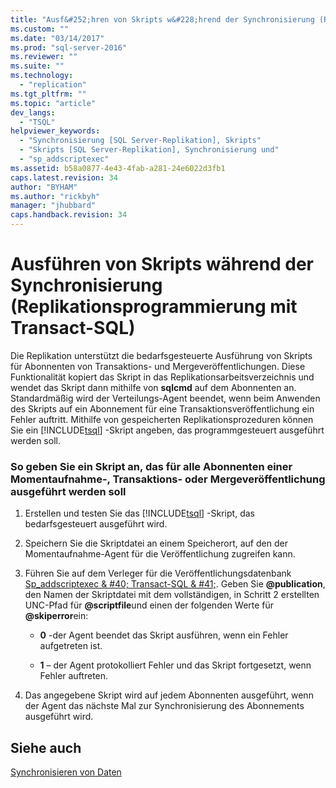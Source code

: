 ```yaml
---
title: "Ausf&#252;hren von Skripts w&#228;hrend der Synchronisierung (Replikationsprogrammierung mit Transact-SQL) | Microsoft Docs"
ms.custom: ""
ms.date: "03/14/2017"
ms.prod: "sql-server-2016"
ms.reviewer: ""
ms.suite: ""
ms.technology: 
  - "replication"
ms.tgt_pltfrm: ""
ms.topic: "article"
dev_langs: 
  - "TSQL"
helpviewer_keywords: 
  - "Synchronisierung [SQL Server-Replikation], Skripts"
  - "Skripts [SQL Server-Replikation], Synchronisierung und"
  - "sp_addscriptexec"
ms.assetid: b58a0877-4e43-4fab-a281-24e6022d3fb1
caps.latest.revision: 34
author: "BYHAM"
ms.author: "rickbyh"
manager: "jhubbard"
caps.handback.revision: 34
---
```

# Ausf&#252;hren von Skripts w&#228;hrend der Synchronisierung (Replikationsprogrammierung mit Transact-SQL)
  Die Replikation unterstützt die bedarfsgesteuerte Ausführung von Skripts für Abonnenten von Transaktions- und Mergeveröffentlichungen. Diese Funktionalität kopiert das Skript in das Replikationsarbeitsverzeichnis und wendet das Skript dann mithilfe von **sqlcmd** auf dem Abonnenten an. Standardmäßig wird der Verteilungs-Agent beendet, wenn beim Anwenden des Skripts auf ein Abonnement für eine Transaktionsveröffentlichung ein Fehler auftritt. Mithilfe von gespeicherten Replikationsprozeduren können Sie ein [!INCLUDE[tsql](../../includes/tsql-md.md)] -Skript angeben, das programmgesteuert ausgeführt werden soll.  
  
### So geben Sie ein Skript an, das für alle Abonnenten einer Momentaufnahme-, Transaktions- oder Mergeveröffentlichung ausgeführt werden soll  
  
1.  Erstellen und testen Sie das [!INCLUDE[tsql](../../includes/tsql-md.md)] -Skript, das bedarfsgesteuert ausgeführt wird.  
  
2.  Speichern Sie die Skriptdatei an einem Speicherort, auf den der Momentaufnahme-Agent für die Veröffentlichung zugreifen kann.  
  
3.  Führen Sie auf dem Verleger für die Veröffentlichungsdatenbank [Sp_addscriptexec & #40; Transact-SQL & #41;](../../relational-databases/system-stored-procedures/sp-addscriptexec-transact-sql.md). Geben Sie **@publication**, den Namen der Skriptdatei mit dem vollständigen, in Schritt 2 erstellten UNC-Pfad für **@scriptfile**und einen der folgenden Werte für **@skiperror**ein:  
  
    -   **0** -der Agent beendet das Skript ausführen, wenn ein Fehler aufgetreten ist.  
  
    -   **1** – der Agent protokolliert Fehler und das Skript fortgesetzt, wenn Fehler auftreten.  
  
4.  Das angegebene Skript wird auf jedem Abonnenten ausgeführt, wenn der Agent das nächste Mal zur Synchronisierung des Abonnements ausgeführt wird.  
  
## Siehe auch  
 [Synchronisieren von Daten](../../relational-databases/replication/synchronize-data.md)  
  
  